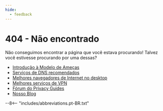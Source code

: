 ```yaml
---
hide:
  - feedback
---
```


# 404 - Não encontrado

Não conseguimos encontrar a página que você estava procurando! Talvez você estivesse procurando por uma dessas?

- [Introdução à Modelo de Ameças](basics/threat-modeling.md)
- [Serviços de DNS recomendados](dns.md)
- [Melhores navegadores de Internet no desktop](desktop-browsers.md)
- [Melhores serviços de VPN](vpn.md)
- [Fórum do Privacy Guides](https://discuss.privacyguides.net)
- [Nosso Blog](https://blog.privacyguides.org)

--8<-- "includes/abbreviations.pt-BR.txt"
